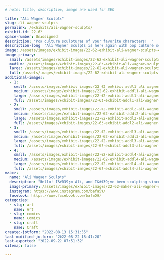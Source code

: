 ```yaml
---
# note: title, description, image are used for SEO

title: "Ali Wagner Sculpts"
slug: ali-wagner-sculpts
permalink: /exhibits/ali-wagner-sculpts/
exhibit-id: 22-62
space-number: Unassigned
description: "Pop culture sculptures of your favorite characters!  "
description-long: "Ali Wagner Sculpts is here again with pop culture sculptures of your favorite characters! Every piece is handmade, from the sculpting to the mold making to the painting, and they&#039;re the best gifts for yourself and all your friends. "
image: /assets/images/exhibit-images/22-62-exhibit-ali-wagner-sculpts-46514464-2187085821532811-1753442418889326592-o-large.jpg
image-primary: 
  small: /assets/images/exhibit-images/22-62-exhibit-ali-wagner-sculpts-46514464-2187085821532811-1753442418889326592-o-small.jpg
  medium: /assets/images/exhibit-images/22-62-exhibit-ali-wagner-sculpts-46514464-2187085821532811-1753442418889326592-o-medium.jpg
  large: /assets/images/exhibit-images/22-62-exhibit-ali-wagner-sculpts-46514464-2187085821532811-1753442418889326592-o-large.jpg
  full: /assets/images/exhibit-images/22-62-exhibit-ali-wagner-sculpts-46514464-2187085821532811-1753442418889326592-o-full.jpg
additional-images: 
  - 1:
    small: /assets/images/exhibit-images/22-62-exhibit-addl1-ali-wagner-sculpts-123406099-2722000444708010-5665664646729402847-n-small.jpg
    medium: /assets/images/exhibit-images/22-62-exhibit-addl1-ali-wagner-sculpts-123406099-2722000444708010-5665664646729402847-n-medium.jpg
    large: /assets/images/exhibit-images/22-62-exhibit-addl1-ali-wagner-sculpts-123406099-2722000444708010-5665664646729402847-n-large.jpg
    full: /assets/images/exhibit-images/22-62-exhibit-addl1-ali-wagner-sculpts-123406099-2722000444708010-5665664646729402847-n-full.jpg
  - 2:
    small: /assets/images/exhibit-images/22-62-exhibit-addl2-ali-wagner-sculpts-224742916-2939856646255721-6137208277736253268-n-small.jpg
    medium: /assets/images/exhibit-images/22-62-exhibit-addl2-ali-wagner-sculpts-224742916-2939856646255721-6137208277736253268-n-medium.jpg
    large: /assets/images/exhibit-images/22-62-exhibit-addl2-ali-wagner-sculpts-224742916-2939856646255721-6137208277736253268-n-large.jpg
    full: /assets/images/exhibit-images/22-62-exhibit-addl2-ali-wagner-sculpts-224742916-2939856646255721-6137208277736253268-n-full.jpg
  - 3:
    small: /assets/images/exhibit-images/22-62-exhibit-addl3-ali-wagner-sculpts-blackbonnet-small.png
    medium: /assets/images/exhibit-images/22-62-exhibit-addl3-ali-wagner-sculpts-blackbonnet-medium.png
    large: /assets/images/exhibit-images/22-62-exhibit-addl3-ali-wagner-sculpts-blackbonnet-large.png
    full: /assets/images/exhibit-images/22-62-exhibit-addl3-ali-wagner-sculpts-blackbonnet-full.png
  - 4:
    small: /assets/images/exhibit-images/22-62-exhibit-addl4-ali-wagner-sculpts-figment-small.png
    medium: /assets/images/exhibit-images/22-62-exhibit-addl4-ali-wagner-sculpts-figment-medium.png
    large: /assets/images/exhibit-images/22-62-exhibit-addl4-ali-wagner-sculpts-figment-large.png
    full: /assets/images/exhibit-images/22-62-exhibit-addl4-ali-wagner-sculpts-figment-full.png
maker: 
  name: "Ali Wagner Sculpts"
  description: "Hello! I&#039;m Ali, and I&#039;ve been sculpting since I was just a kid. A few years ago I sculpted a base figure that I could customize to make into any number of characters that I like, and now we&#039;re here, with a wall full of sculptures that I&#039;ve made, from sculpting to mold making to painting. I love putting my unique art out into the world!"
  image-primary: /assets/images/exhibit-images/22-62-maker-ali-wagner-sculpts-39162765-2130916267149767-4411838407005700096-n-medium.jpg
  instagram: https://www.instagram.com/bafa59/
  facebook: https://www.facebook.com/bafa59/
categories: 
  - slug: art
    name: Art
  - slug: comics
    name: Comics
  - slug: craft
    name: Craft
created-jotform: "2022-08-13 15:31:55"
last-modified-jotform: "2022-08-22 18:41:20"
last-exported: "2022-09-22 07:51:32"
sitemap: false

---
```

